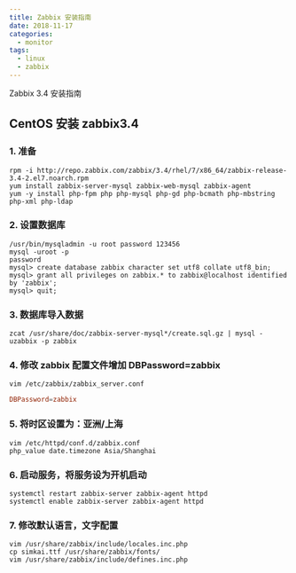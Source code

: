 ```yaml
---
title: Zabbix 安装指南
date: 2018-11-17
categories:
  - monitor
tags:
  - linux
  - zabbix
---
```

Zabbix 3.4 安装指南
<!--more-->

## CentOS 安装 zabbix3.4
### 1. 准备
```shell
rpm -i http://repo.zabbix.com/zabbix/3.4/rhel/7/x86_64/zabbix-release-3.4-2.el7.noarch.rpm
yum install zabbix-server-mysql zabbix-web-mysql zabbix-agent
yum -y install php-fpm php php-mysql php-gd php-bcmath php-mbstring php-xml php-ldap
```
### 2. 设置数据库
```mysql
/usr/bin/mysqladmin -u root password 123456
mysql -uroot -p
password
mysql> create database zabbix character set utf8 collate utf8_bin;
mysql> grant all privileges on zabbix.* to zabbix@localhost identified by 'zabbix';
mysql> quit;
```
### 3. 数据库导入数据
```shell
zcat /usr/share/doc/zabbix-server-mysql*/create.sql.gz | mysql -uzabbix -p zabbix
```
### 4. 修改 zabbix 配置文件增加 DBPassword=zabbix
```shell
vim /etc/zabbix/zabbix_server.conf
```
```conf
DBPassword=zabbix
```
### 5. 将时区设置为：亚洲/上海
```shell
vim /etc/httpd/conf.d/zabbix.conf
php_value date.timezone Asia/Shanghai
```
### 6. 启动服务，将服务设为开机启动
```shell
systemctl restart zabbix-server zabbix-agent httpd
systemctl enable zabbix-server zabbix-agent httpd
```
### 7. 修改默认语言，文字配置
```
vim /usr/share/zabbix/include/locales.inc.php
cp simkai.ttf /usr/share/zabbix/fonts/
vim /usr/share/zabbix/include/defines.inc.php
```